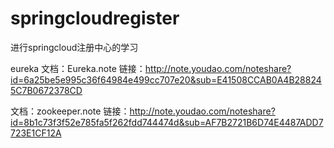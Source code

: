 # springcloudregister
进行springcloud注册中心的学习


eureka
文档：Eureka.note
链接：http://note.youdao.com/noteshare?id=6a25be5e995c36f64984e499cc707e20&sub=E41508CCAB0A4B288245C7B0672378CD


文档：zookeeper.note
链接：http://note.youdao.com/noteshare?id=8b1c73f3f52e785fa5f262fdd744474d&sub=AF7B2721B6D74E4487ADD7723E1CF12A